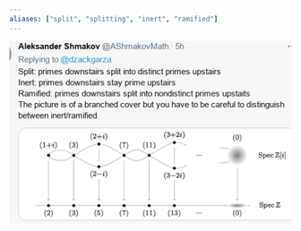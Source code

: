 ```yaml
---
aliases: ["split", "splitting", "inert", "ramified"]
---
```


![](attachments/Pasted%20image%2020210514225852.png)